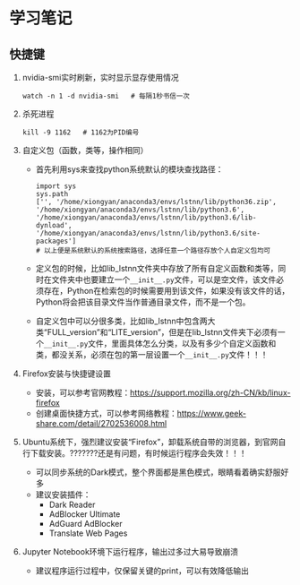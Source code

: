 # 学习笔记

## 快捷键

1. nvidia-smi实时刷新，实时显示显存使用情况

   `watch -n 1 -d nvidia-smi   # 每隔1秒书信一次`

2. 杀死进程

   `kill -9 1162   # 1162为PID编号`

3. 自定义包（函数，类等，操作相同）

   - 首先利用sys来查找python系统默认的模块查找路径：

     ```
     import sys
     sys.path
     ['', '/home/xiongyan/anaconda3/envs/lstnn/lib/python36.zip', '/home/xiongyan/anaconda3/envs/lstnn/lib/python3.6', '/home/xiongyan/anaconda3/envs/lstnn/lib/python3.6/lib-dynload', '/home/xiongyan/anaconda3/envs/lstnn/lib/python3.6/site-packages']
     # 以上便是系统默认的系统搜索路径，选择任意一个路径存放个人自定义包均可
     ```

   - 定义包的时候，比如lib_lstnn文件夹中存放了所有自定义函数和类等，同时在文件夹中也要建立一个`__init__.py`文件，可以是空文件，该文件必须存在，Python在检索包的时候需要用到该文件，如果没有该文件的话，Python将会把该目录文件当作普通目录文件，而不是一个包。

   - 自定义包中可以分很多类，比如lib_lstnn中包含两大类“FULL_version”和“LITE_version”，但是在lib_lstnn文件夹下必须有一个`__init__.py`文件，里面具体怎么分类，以及有多少个自定义函数和类，都没关系，必须在包的第一层设置一个`__init__.py`文件！！！
   
4. Firefox安装与快捷键设置

   - 安装，可以参考官网教程：https://support.mozilla.org/zh-CN/kb/linux-firefox
   - 创建桌面快捷方式，可以参考网络教程：https://www.geek-share.com/detail/2702536008.html
   
5. Ubuntu系统下，强烈建议安装“Firefox”，卸载系统自带的浏览器，到官网自行下载安装。???????还是有问题，有时候运行程序会失效！！！

   - 可以同步系统的Dark模式，整个界面都是黑色模式，眼睛看着确实舒服好多
   - 建议安装插件：
     - Dark Reader
     - AdBlocker Ultimate
     - AdGuard AdBlocker
     - Translate Web Pages
   
6. Jupyter Notebook环境下运行程序，输出过多过大易导致崩溃

   - 建议程序运行过程中，仅保留关键的print，可以有效降低输出
